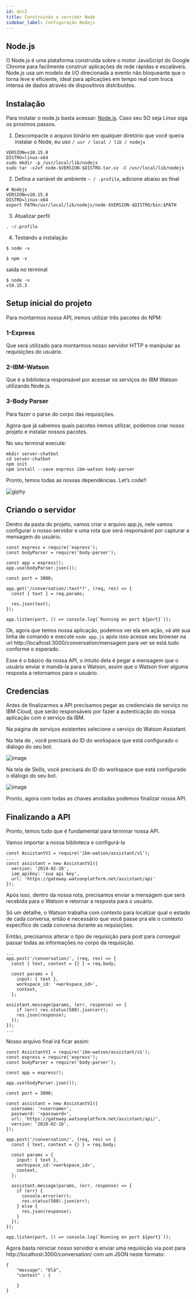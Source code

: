 ```yaml
---
id: doc2
title: Construindo o servidor Node 
sidebar_label: Configuração Nodejs
---
```


## Node.js

O Node.js é uma plataforma construída sobre o motor JavaScript do Google Chrome para facilmente construir aplicações de rede rápidas e escaláveis. Node.js usa um modelo de I/O direcionada a evento não bloqueante que o torna leve e eficiente, ideal para aplicações em tempo real com troca intensa de dados através de dispositivos distribuídos.

## Instalação

Para instalar o node.js basta acessar: [Node.js](https://nodejs.org). Caso seu SO seja Linux siga os proximos passos.

1. Descompacte o arquivo binário em qualquer diretório que você queira instalar o Node, 
eu uso  ```/ usr / local / lib / nodejs```

```
VERSION=v10.15.0
DISTRO=linux-x64
sudo mkdir -p /usr/local/lib/nodejs
sudo tar -xJvf node-$VERSION-$DISTRO.tar.xz -C /usr/local/lib/nodejs 
```

2. Defina a variável de ambiente ```~ / .profile```, adicione abaixo ao final

```
# Nodejs
VERSION=v10.15.0
DISTRO=linux-x64
export PATH=/usr/local/lib/nodejs/node-$VERSION-$DISTRO/bin:$PATH
```

3. Atualizar perfil

```
. ~/.profile
```

4. Testando a instalação

```
$ node -v
```

```
$ npm -v
```

saída no terminal

```
$ node -v
v10.15.3
```
## Setup inicial do projeto

Para montarmos nossa API, iremos utilizar três pacotes do NPM:

### 1-Express

Que será utilizado para montarmos nosso servidor HTTP e manipular as requisições do usuário.

### 2-IBM-Watson

Que é a biblioteca responsável por acessar os serviços do IBM Watson utilizando Node.js.

### 3-Body Parser

Para fazer o parse do corpo das requisições.


Agora que já sabemos quais pacotes iremos utilizar, podemos criar nosso projeto e instalar nossos pacotes.

No seu terminal execute:

```
mkdir server-chatbot
cd server-chatbot
npm init
npm install --save express ibm-watson body-parser
```

Pronto, temos todas as nossas dependências. Let’s code!!

![giphy](https://user-images.githubusercontent.com/30981427/58449506-2d26ea00-80e2-11e9-83b1-b7d4a2830dc7.gif)

## Criando o servidor 

Dentro da pasta do projeto, vamos criar o arquivo app.js, nele vamos configurar o nosso servidor e uma rota que será responsável por capturar a mensagem do usuário.

```
const express = require('express');
const bodyParser = require('body-parser');

const app = express();
app.use(bodyParser.json());

const port = 3000;

app.get('/conversation/:text*?', (req, res) => {
  const { text } = req.params;

  res.json(text);
});

app.listen(port, () => console.log(`Running on port ${port}`));
```

Ok, agora que temos nossa aplicação, podemos ver ela em ação, vá até sua linha de comando e execute ```node app.js``` após isso acesse seu browser na url http://localhost:3000/conversation/mensagem para ver se está tudo conforme o esperado.

Esse é o básico da nossa API, o intuito dela é pegar a mensagem que o usuário enviar e mandá-la para o Watson, assim que o Watson tiver alguma resposta a retornamos para o usuário.

## Credencias
Antes de finalizarmos a API precisamos pegar as credenciais de serviço no IBM Cloud, que serão responsáveis por fazer a autenticação do nossa aplicação com o serviço da IBM.

Na página de serviços existentes selecione o serviço do Watson Assistant.

Na tela de , você precisará do ID do workspace que está configurado o diálogo do seu bot.

![image](https://user-images.githubusercontent.com/30981427/58450151-15e8fc00-80e4-11e9-8675-ce17173ae514.png)

Na tela de Skills, você precisará do ID do workspace que está configurado o diálogo do seu bot.

![image](https://user-images.githubusercontent.com/30981427/58450319-cb1bb400-80e4-11e9-97d7-d26bf44d2ddd.png)

Pronto, agora com todas as chaves anotadas podemos finalizar nossa API.

## Finalizando a API

Pronto, temos tudo que é fundamental para terminar nossa API.

Vamos importar a nossa biblioteca e configurá-la

```
const AssistantV1 = require('ibm-watson/assistant/v1');
...
const assistant = new AssistantV1({
  version: '2019-02-28',
  iam_apikey: 'sua api key',
  url: 'https://gateway.watsonplatform.net/assistant/api'
});
```

Após isso, dentro da nossa rota, precisamos enviar a mensagem que será recebida para o Watson e retornar a resposta para o usuário.

Só um detalhe, o Watson trabalha com contexto para localizar qual o estado de cada conversa, então é necessário que você passe pra ele o contexto específico de cada conversa durante as requisições.

Emtão, precisamos alterar o tipo de requisição para post para conseguir passar todas as informações no corpo da requisição.

```
...
app.post('/conversation/', (req, res) => {
  const { text, context = {} } = req.body;

  const params = {
    input: { text },
    workspace_id: '<workspace_id>',
    context,
  };

assistant.message(params, (err, response) => {
    if (err) res.status(500).json(err);
    res.json(response);
  });
});
...
```

Nosso arquivo final irá ficar assim:

```
const AssistantV1 = require('ibm-watson/assistant/v1');
const express = require('express');
const bodyParser = require('body-parser');

const app = express();

app.use(bodyParser.json());

const port = 3000;

const assistant = new AssistantV1({
  username: '<username>',
  password: '<password>',
  url: 'https://gateway.watsonplatform.net/assistant/api/',
  version: '2018-02-16',
});

app.post('/conversation/', (req, res) => {
  const { text, context = {} } = req.body;

  const params = {
    input: { text },
    workspace_id:'<workspace_id>',
    context,
  };

  assistant.message(params, (err, response) => {
    if (err) {
      console.error(err);
      res.status(500).json(err);
    } else {
      res.json(response);
    }
  });
});

app.listen(port, () => console.log(`Running on port ${port}`));
```

Agora basta reiniciar nosso servidor e enviar uma requisição via post para http://localhost:3000/conversation/ com um JSON neste formato:

```
{
    "message": "Olá",
    "context" : {
        
    }
}
```